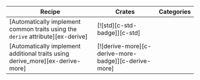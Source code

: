 | Recipe | Crates | Categories |
|---|---|---|
| [Automatically implement common traits using the `derive` attribute][ex-derive] | [![std][c-std-badge]][c-std] |  |
| [Automatically implement additional traits using derive_more][ex-derive-more] | [![derive-more][c-derive-more-badge]][c-derive-more] |  |

